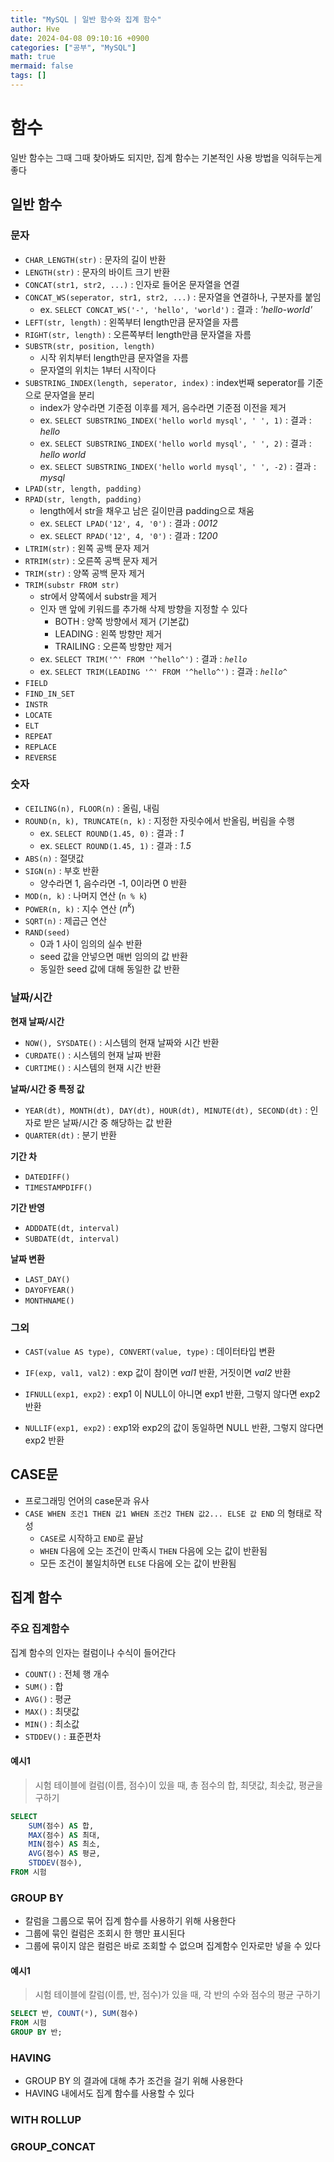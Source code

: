 ```yaml
---
title: "MySQL | 일반 함수와 집계 함수"
author: Hve
date: 2024-04-08 09:10:16 +0900
categories: ["공부", "MySQL"]
math: true
mermaid: false
tags: []
---
```


# 함수

일반 함수는 그때 그때 찾아봐도 되지만, 집계 함수는 기본적인 사용 방법을 익혀두는게 좋다

## 일반 함수

### 문자

- `CHAR_LENGTH(str)` : 문자의 길이 반환
- `LENGTH(str)` : 문자의 바이트 크기 반환
- `CONCAT(str1, str2, ...)` : 인자로 들어온 문자열을 연결
- `CONCAT_WS(seperator, str1, str2, ...)` : 문자열을 연결하나, 구분자를 붙임
    - ex. `SELECT CONCAT_WS('-', 'hello', 'world')` : 결과 : *'hello-world'*
- `LEFT(str, length)` : 왼쪽부터 length만큼 문자열을 자름
- `RIGHT(str, length)` : 오른쪽부터 length만큼 문자열을 자름
- `SUBSTR(str, position, length)`
    - 시작 위치부터 length만큼 문자열을 자름
    - 문자열의 위치는 1부터 시작이다
- `SUBSTRING_INDEX(length, seperator, index)` : index번째 seperator를 기준으로 문자열을 분리
    - index가 양수라면 기준점 이후를 제거, 음수라면 기준점 이전을 제거
    - ex. `SELECT SUBSTRING_INDEX('hello world mysql', ' ', 1)` : 결과 : *hello*
    - ex. `SELECT SUBSTRING_INDEX('hello world mysql', ' ', 2)` : 결과 : *hello world*
    - ex. `SELECT SUBSTRING_INDEX('hello world mysql', ' ', -2)` : 결과 : *mysql*
- `LPAD(str, length, padding)`
- `RPAD(str, length, padding)`
    - length에서 str을 채우고 남은 길이만큼 padding으로 채움
    - ex. `SELECT LPAD('12', 4, '0')` : 결과 : *0012*
    - ex. `SELECT RPAD('12', 4, '0')` : 결과 : *1200*
- `LTRIM(str)` : 왼쪽 공백 문자 제거
- `RTRIM(str)` : 오른쪽 공백 문자 제거
- `TRIM(str)` : 양쪽 공백 문자 제거
- `TRIM(substr FROM str)`
    - str에서 양쪽에서 substr을 제거
    - 인자 맨 앞에 키워드를 추가해 삭제 방향을 지정할 수 있다
        - BOTH : 양쪽 방향에서 제거 (기본값)
        - LEADING : 왼쪽 방향만 제거
        - TRAILING : 오른쪽 방향만 제거
    - ex. `SELECT TRIM('^' FROM '^hello^')` : 결과 : *`hello`*
    - ex. `SELECT TRIM(LEADING '^' FROM '^hello^')` : 결과 : *`hello^`*
- `FIELD`
- `FIND_IN_SET`
- `INSTR`
- `LOCATE`
- `ELT`
- `REPEAT`
- `REPLACE`
- `REVERSE`

### 숫자

- `CEILING(n), FLOOR(n)` : 올림, 내림
- `ROUND(n, k), TRUNCATE(n, k)` : 지정한 자릿수에서 반올림, 버림을 수행
    - ex. `SELECT ROUND(1.45, 0)` : 결과 : *1*
    - ex. `SELECT ROUND(1.45, 1)` : 결과 : *1.5*
- `ABS(n)` : 절댓값
- `SIGN(n)` : 부호 반환
    - 양수라면 1, 음수라면 -1, 0이라면 0 반환
- `MOD(n, k)` : 나머지 연산 (`n % k`)
- `POWER(n, k)` : 지수 연산 ($n^k$)
- `SQRT(n)` : 제곱근 연산
- `RAND(seed)`
    - 0과 1 사이 임의의 실수 반환
    - seed 값을 안넣으면 매번 임의의 값 반환
    - 동일한 seed 값에 대해 동일한 값 반환

### 날짜/시간

**현재 날짜/시간**
- `NOW(), SYSDATE()` : 시스템의 현재 날짜와 시간 반환
- `CURDATE()` : 시스템의 현재 날짜 반환
- `CURTIME()` : 시스템의 현재 시간 반환

**날짜/시간 중 특정 값**
- `YEAR(dt), MONTH(dt), DAY(dt), HOUR(dt), MINUTE(dt), SECOND(dt)` : 인자로 받은 날짜/시간 중 해당하는 값 반환
- `QUARTER(dt)` : 분기 반환

**기간 차**
- `DATEDIFF()`
- `TIMESTAMPDIFF()`

**기간 반영**
- `ADDDATE(dt, interval)`
- `SUBDATE(dt, interval)`


**날짜 변환**
- `LAST_DAY()`
- `DAYOFYEAR()`
- `MONTHNAME()`

### 그외

- `CAST(value AS type), CONVERT(value, type)` : 데이터타입 변환

- `IF(exp, val1, val2)` : exp 값이 참이면 *val1* 반환, 거짓이면 *val2* 반환
- `IFNULL(exp1, exp2)` : exp1 이 NULL이 아니면 exp1 반환, 그렇지 않다면 exp2 반환
- `NULLIF(exp1, exp2)` : exp1와 exp2의 값이 동일하면 NULL 반환, 그렇지 않다면 exp2 반환

## CASE문

- 프로그래밍 언어의 case문과 유사
- `CASE WHEN 조건1 THEN 값1 WHEN 조건2 THEN 값2... ELSE 값 END` 의 형태로 작성
    - `CASE`로 시작하고 `END`로 끝남
    - `WHEN` 다음에 오는 조건이 만족시 `THEN` 다음에 오는 값이 반환됨
    - 모든 조건이 불일치하면 `ELSE` 다음에 오는 값이 반환됨

## 집계 함수


### 주요 집계함수

집계 함수의 인자는 컬럼이나 수식이 들어간다

- `COUNT()` : 전체 행 개수
- `SUM()` : 합
- `AVG()` : 평균
- `MAX()` : 최댓값
- `MIN()` : 최소값
- `STDDEV()` : 표준편차

#### 예시1

> 시험 테이블에 컬럼(이름, 점수)이 있을 때, 총 점수의 합, 최댓값, 최솟값, 평균을 구하기

```sql
SELECT 
    SUM(점수) AS 합,
    MAX(점수) AS 최대,
    MIN(점수) AS 최소,
    AVG(점수) AS 평균,
    STDDEV(점수),
FROM 시험
```

### GROUP BY

- 칼럼을 그룹으로 묶어 집계 함수를 사용하기 위해 사용한다
- 그룹에 묶인 컬럼은 조회시 한 행만 표시된다
- 그룹에 묶이지 않은 컬럼은 바로 조회할 수 없으며 집계함수 인자로만 넣을 수 있다

#### 예시1

> 시험 테이블에 칼럼(이름, 반, 점수)가 있을 때, 각 반의 수와 점수의 평균 구하기

```sql
SELECT 반, COUNT(*), SUM(점수)  
FROM 시험
GROUP BY 반;
```

### HAVING

- GROUP BY 의 결과에 대해 추가 조건을 걸기 위해 사용한다
- HAVING 내에서도 집계 함수를 사용할 수 있다

### WITH ROLLUP

### GROUP_CONCAT